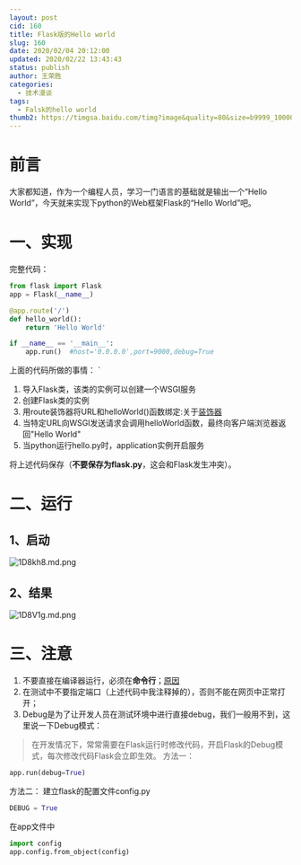 ```yaml
---
layout: post
cid: 160
title: Flask版的Hello world
slug: 160
date: 2020/02/04 20:12:00
updated: 2020/02/22 13:43:43
status: publish
author: 王荣胜
categories: 
  - 技术漫谈
tags: 
  - Falsk的hello world
thumb2: https://timgsa.baidu.com/timg?image&quality=80&size=b9999_10000&sec=1582360284849&di=9fadaaba39639a3d62a865e8074a0d93&imgtype=0&src=http%3A%2F%2Fwscont2.apps.microsoft.com%2Fwinstore%2F1x%2Fea9a3c59-bb26-4086-b823-4a4869ffd9f2%2FScreenshot.398115.100000.jpg
---
```



<!--more-->
# 前言

大家都知道，作为一个编程人员，学习一门语言的基础就是输出一个“Hello World”，今天就来实现下python的Web框架Flask的“Hello World”吧。

# 一、实现

完整代码：
```python
from flask import Flask
app = Flask(__name__)

@app.route('/')
def hello_world():
    return 'Hello World'

if __name__ == '__main__':
    app.run()  #host='0.0.0.0',port=9000,debug=True
```

上面的代码所做的事情：
`
1. 导入Flask类，该类的实例可以创建一个WSGI服务
2. 创建Flask类的实例
3. 用route装饰器将URL和helloWorld()函数绑定:关于[装饰器](https://www.liaoxuefeng.com/wiki/1016959663602400/1017451662295584)
4. 当特定URL向WSGI发送请求会调用helloWorld函数，最终向客户端浏览器返回"Hello World"
5. 当python运行hello.py时，application实例开启服务

将上述代码保存（**不要保存为flask.py**，这会和Flask发生冲突）。

# 二、运行

## 1、启动

<img src="https://s2.ax1x.com/2020/02/04/1D8kh8.md.png" alt="1D8kh8.md.png" border="0">

## 2、结果

<img src="https://s2.ax1x.com/2020/02/04/1D8V1g.md.png" alt="1D8V1g.md.png" border="0">

# 三、注意

1. 不要直接在编译器运行，必须在**命令行**；[原因](https://blog.csdn.net/qq_41663800/article/details/88383011)
2. 在测试中不要指定端口（上述代码中我注释掉的），否则不能在网页中正常打开；
3. Debug是为了让开发人员在测试环境中进行直接debug，我们一般用不到，这里说一下Debug模式：
> 在开发情况下，常常需要在Flask运行时修改代码，开启Flask的Debug模式，每次修改代码Flask会立即生效。
方法一：
```python
app.run(debug=True)
```
方法二：
建立flask的配置文件config.py
```python
DEBUG = True
```
在app文件中
```python
import config
app.config.from_object(config)
```
